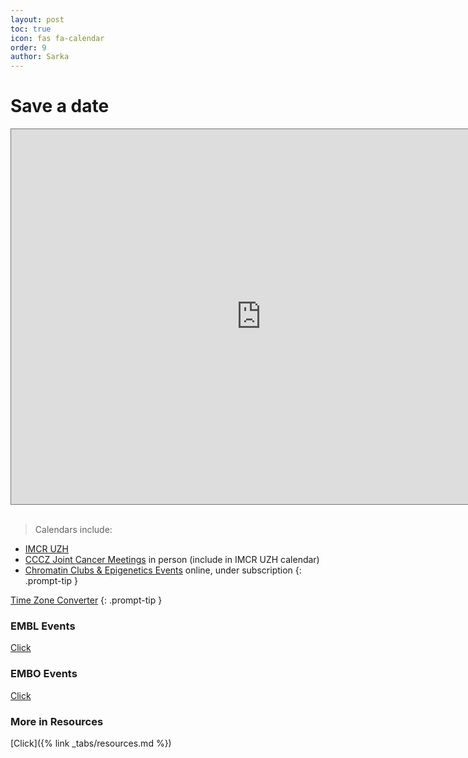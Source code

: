 ```yaml
---
layout: post
toc: true
icon: fas fa-calendar
order: 9
author: Sarka
---
```


# Save a date


<iframe src="https://calendar.google.com/calendar/embed?height=600&wkst=1&ctz=Europe%2FZurich&showPrint=0&src=ZDg2Yzc5YzJlMTZlYTU4YTBhMDNjMDhlMTUxZTQyZDA2OTNjMzNjM2M0NDJjMTJmM2VlZjRiMzk5OGFlN2JjM0Bncm91cC5jYWxlbmRhci5nb29nbGUuY29t&src=ODk3MDc3NTlhYTk0NjUzMWU2MWYyYzAzN2JhZjFjMzNiYjg3YjY4YmY1NzJkOTdhZmY4YmI0Y2YyNzMwNTIzYUBncm91cC5jYWxlbmRhci5nb29nbGUuY29t&src=N2U1OTNhNmM1YWJiNmRkZjIzMDQyYjk1ZTg2MTQxMjYyZDBhYzExZTJiMzM3MTc5ZTk1Mzk0ZWIyZGUxOGQ3NEBncm91cC5jYWxlbmRhci5nb29nbGUuY29t&color=%234285F4&color=%237CB342&color=%23F6BF26" style="border:solid 1px #777" width="800" height="600" frameborder="0" scrolling="no"></iframe>
<br>
<br>


> Calendars include:
* [IMCR UZH](https://www.imcr.uzh.ch/en/seminars.html)
* [CCCZ Joint Cancer Meetings](https://www.usz.ch/en/event/cccz-joint-cancer-meetings-2025/) in person (include in IMCR UZH calendar)
* [Chromatin Clubs & Epigenetics Events](https://www.activemotif.com/chromatin-clubs) online, under subscription
{: .prompt-tip }

>
[Time Zone Converter](https://www.timeanddate.com/worldclock/converter.html)
{: .prompt-tip }


### EMBL Events
[Click](https://www.embl.org/events/)

<object data= "../uploads/SaveADate/embl_2025.pdf" width="700" height="700" type='application/pdf'></object>

### EMBO Events
[Click](https://www.embo.org/conferences-training/#/)

<object data= "../uploads/SaveADate/embo_2025.pdf" width="700" height="700" type='application/pdf'></object>



### More in Resources

[Click]({% link _tabs/resources.md %})